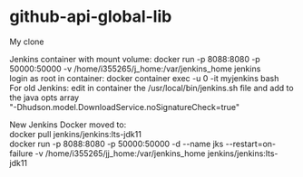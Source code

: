 # github-api-global-lib
My clone

Jenkins container with mount volume: 
docker run -p 8088:8080 -p 50000:50000 -v /home/i355265/j_home:/var/jenkins_home jenkins  
login as root in container: docker container exec -u 0 -it myjenkins bash  
For old Jenkins: edit in container the /usr/local/bin/jenkins.sh file and add to the java opts array  
    "-Dhudson.model.DownloadService.noSignatureCheck=true"  
  
  
New Jenkins Docker moved to:  
docker pull jenkins/jenkins:lts-jdk11  
docker run -p 8088:8080 -p 50000:50000 -d --name jks --restart=on-failure -v /home/i355265/jj_home:/var/jenkins_home jenkins/jenkins:lts-jdk11  
  
